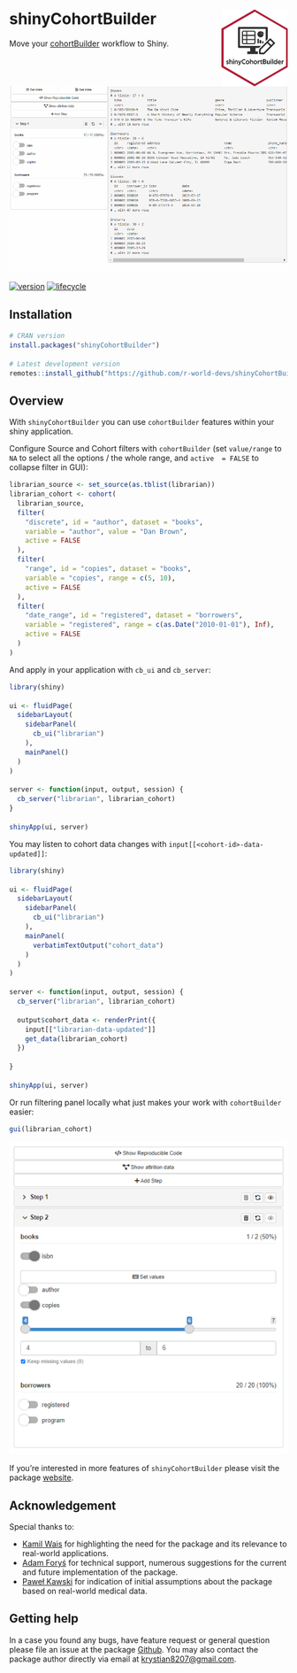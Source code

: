 
# shinyCohortBuilder <img src="man/figures/logo.png" align="right" width="120" />

Move your [cohortBuilder](https://r-world-devs.github.io/cohortBuilder/)
workflow to Shiny.

![](man/figures/doc_01.gif)

[![version](https://img.shields.io/static/v1.svg?label=github.com&message=v.0.3.1&color=ff69b4)](https://r-world-devs.github.io/shinyCohortBuilder/)
[![lifecycle](https://img.shields.io/badge/lifecycle-experimental-orange.svg)](https://lifecycle.r-lib.org/articles/stages.html#experimental)

## Installation

``` r
# CRAN version
install.packages("shinyCohortBuilder")

# Latest development version
remotes::install_github("https://github.com/r-world-devs/shinyCohortBuilder")
```

## Overview

With `shinyCohortBuilder` you can use `cohortBuilder` features within
your shiny application.

Configure Source and Cohort filters with `cohortBuilder` (set
`value/range` to `NA` to select all the options / the whole range, and
`active  = FALSE` to collapse filter in GUI):

``` r
librarian_source <- set_source(as.tblist(librarian))
librarian_cohort <- cohort(
  librarian_source,
  filter(
    "discrete", id = "author", dataset = "books", 
    variable = "author", value = "Dan Brown", 
    active = FALSE
  ),
  filter(
    "range", id = "copies", dataset = "books", 
    variable = "copies", range = c(5, 10), 
    active = FALSE
  ),
  filter(
    "date_range", id = "registered", dataset = "borrowers", 
    variable = "registered", range = c(as.Date("2010-01-01"), Inf),
    active = FALSE
  )
)
```

And apply in your application with `cb_ui` and `cb_server`:

``` r
library(shiny)

ui <- fluidPage(
  sidebarLayout(
    sidebarPanel(
      cb_ui("librarian")
    ),
    mainPanel()
  )
)

server <- function(input, output, session) {
  cb_server("librarian", librarian_cohort)
}

shinyApp(ui, server)
```

You may listen to cohort data changes with
`input[[<cohort-id>-data-updated]]`:

``` r
library(shiny)

ui <- fluidPage(
  sidebarLayout(
    sidebarPanel(
      cb_ui("librarian")
    ),
    mainPanel(
      verbatimTextOutput("cohort_data")
    )
  )
)

server <- function(input, output, session) {
  cb_server("librarian", librarian_cohort)
  
  output$cohort_data <- renderPrint({
    input[["librarian-data-updated"]]
    get_data(librarian_cohort)
  })
  
}

shinyApp(ui, server)
```

Or run filtering panel locally what just makes your work with
`cohortBuilder` easier:

``` r
gui(librarian_cohort)
```

![](man/figures/01.png)

If you’re interested in more features of `shinyCohortBuilder` please
visit the package
[website](https://r-world-devs.github.io/shinyCohortBuilder/).

## Acknowledgement

Special thanks to:

- [Kamil Wais](mailto:kamil.wais@gmail.com) for highlighting the need
  for the package and its relevance to real-world applications.
- [Adam Foryś](mailto:adam.forys@gmail.com) for technical support,
  numerous suggestions for the current and future implementation of the
  package.
- [Paweł Kawski](mailto:pawel.kawski@gmail.com) for indication of
  initial assumptions about the package based on real-world medical
  data.

## Getting help

In a case you found any bugs, have feature request or general question
please file an issue at the package
[Github](https://github.com/r-world-devs/shinyCohortBuilder/issues). You
may also contact the package author directly via email at
<krystian8207@gmail.com>.
